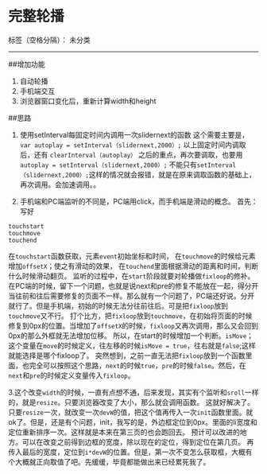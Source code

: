 ﻿# 完整轮播

标签（空格分隔）： 未分类

---
##增加功能

 1. 自动轮播
 2. 手机端交互
 3. 浏览器窗口变化后，重新计算width和height

##思路

 1. 使用setInterval每固定时间内调用一次slidernext的函数
    这个需要主要是，
`var autoplay = setInterval（slidernext,2000）;`
以上固定时间内调取后，还有
`clearInterval（autoplay）`
之后的重点，再次要调取，也要用
`autoplay = setInterval（slidernext,2000）;`
不能只有`setInterval（slidernext,2000）;`这样的情况就会报错，就是在原来调取函数的基础上，再次调用。会加速调用。。


 2. 手机端和PC端监听的不同是，PC端用click，而手机端是滑动的概念。
 首先：写好
```
touchstart    
touchmove   
touchend
```
在`touchstart`函数获取，元素`event`初始坐标和时间，
在`touchmove`的时候给元素增加`offsetX`；使之有滑动的效果，
在`touchend`里面根据滑动的距离和时间，判断什么时候滑动翻页。
监听的过程中，在`start`阶段就要对轮播做`fixloop`的修补。在PC端的时候，留下一个问题，也就是说next和pre的修复不能放在一起，得分开当往前和往后需要修复的页面不一样。那么就有一个问题了，PC端还好说。分开就行了。但是手机端，初始的时候无法分往前往后。可是把`fixloop`放到`touchmove`又不行。
打个比方，把`fixloop`放到`touchmove`，在初始将页面的时候修复到0px的位置。当增加了`offsetX`的时候，`fixloop`又再次调用，那么又会回到0px的那么外框就无法增加位移。
所以，在start的时候增加一个判断。`isMove`；这个变量在`move`的时候定义，往左移的时候`isMove = true`，往右就是`false`;这样就能选择是哪个fixloop了。
突然想到，之前一直无法把`fixloop`放到一个函数里面，也完全可以按照这个思路，`next`的时候`true`，`pre`的时候`false`。然后，在`next`和`pre`的时候定义变量传入`fixloop`。

3.这个改变`width`的时候，一直有点想不通，后来发现，其实有个监听和`sroll`一样的，就是`resize`。只要浏览器改变了大小，那么就会调用函数。
这就好解决了。只要`resize`一次，就改变一次`devW`的值，把这个值再传入一次`init`函数里面。就ok了。但是，还是有个问题，init，我写的是，外边框定位到0px。里面的li宽度和定位重新排序一次。这样就是本来在第三页的也会跑回去。
预计可以改进的地方。可以在改变之前得到边框的宽度，除以现在的定位，得到定位在第几页。
再传入最后的宽度，定位到`i*devW`的位置。但是，第一次不变怎么获取框，大概有个大概就正向取值了吧。先缓缓，毕竟都能做出来已经累死我了。





